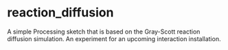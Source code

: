 reaction_diffusion
===================

A simple Processing sketch that is based on the Gray-Scott reaction diffusion simulation. An experiment for an upcoming interaction installation. 
